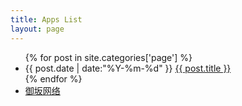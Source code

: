```yaml
---
title: Apps List
layout: page
---
```


  <ul class="listing">
    {% for post in site.categories['page'] %}
    <li class="listing-item">
      <time datetime="{{ post.date | date:"%Y-%m-%d" }}">{{ post.date | date:"%Y-%m-%d" }}</time>
      <a href="{{ site.url }}{{ post.url }}" title="{{ post.title }}">{{ post.title }}</a>
    </li>
    {% endfor %}
    <li class="listing-item">
      <a href="/apps/misaka" title="御坂网络">御坂网络</a>
    </li>
    <!-- <li class="listing-item"> -->
    <!--   <a href="/apps/goftp" title="Go FTP">Go FTP </a> -->
    <!-- </li> -->
    <!-- <li class="listing-item"> -->
    <!--   <a href="/apps/gomorse" title="Go Morse">Go Morse </a> -->
    <!-- </li> -->
  </ul>
